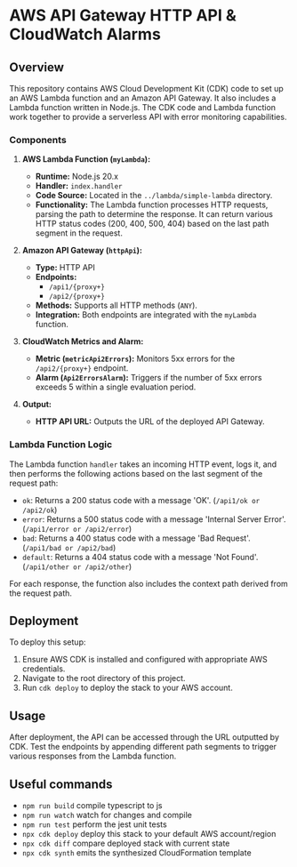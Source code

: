 # AWS API Gateway HTTP API & CloudWatch Alarms

## Overview

This repository contains AWS Cloud Development Kit (CDK) code to set up an AWS Lambda function and an Amazon API Gateway. It also includes a Lambda function written in Node.js. The CDK code and Lambda function work together to provide a serverless API with error monitoring capabilities.

### Components

1. **AWS Lambda Function (`myLambda`):**
   - **Runtime:** Node.js 20.x
   - **Handler:** `index.handler`
   - **Code Source:** Located in the `../lambda/simple-lambda` directory.
   - **Functionality:** The Lambda function processes HTTP requests, parsing the path to determine the response. It can return various HTTP status codes (200, 400, 500, 404) based on the last path segment in the request.

2. **Amazon API Gateway (`httpApi`):**
   - **Type:** HTTP API
   - **Endpoints:**
     - `/api1/{proxy+}`
     - `/api2/{proxy+}`
   - **Methods:** Supports all HTTP methods (`ANY`).
   - **Integration:** Both endpoints are integrated with the `myLambda` function.

3. **CloudWatch Metrics and Alarm:**
   - **Metric (`metricApi2Errors`):** Monitors 5xx errors for the `/api2/{proxy+}` endpoint.
   - **Alarm (`Api2ErrorsAlarm`):** Triggers if the number of 5xx errors exceeds 5 within a single evaluation period.

4. **Output:**
   - **HTTP API URL:** Outputs the URL of the deployed API Gateway.

### Lambda Function Logic

The Lambda function `handler` takes an incoming HTTP event, logs it, and then performs the following actions based on the last segment of the request path:

- `ok`: Returns a 200 status code with a message 'OK'. (`/api1/ok or /api2/ok`)
- `error`: Returns a 500 status code with a message 'Internal Server Error'. (`/api1/error or /api2/error`)
- `bad`: Returns a 400 status code with a message 'Bad Request'. (`/api1/bad or /api2/bad`)
- `default`: Returns a 404 status code with a message 'Not Found'. (`/api1/other or /api2/other`)

For each response, the function also includes the context path derived from the request path.

## Deployment

To deploy this setup:

1. Ensure AWS CDK is installed and configured with appropriate AWS credentials.
2. Navigate to the root directory of this project.
3. Run `cdk deploy` to deploy the stack to your AWS account.

## Usage

After deployment, the API can be accessed through the URL outputted by CDK. Test the endpoints by appending different path segments to trigger various responses from the Lambda function.

## Useful commands

* `npm run build`   compile typescript to js
* `npm run watch`   watch for changes and compile
* `npm run test`    perform the jest unit tests
* `npx cdk deploy`  deploy this stack to your default AWS account/region
* `npx cdk diff`    compare deployed stack with current state
* `npx cdk synth`   emits the synthesized CloudFormation template

